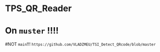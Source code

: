 # TPS_QR_Reader
# On `muster` !!!!
#NOT `main`!!!   `https://github.com/VLADZMEU/TSI_Detect_QRcode/blob/master`

